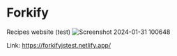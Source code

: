 # Forkify
Recipes website (test)
![Screenshot 2024-01-31 100648](https://github.com/Emarrest/Forkify/assets/112563604/e4390746-0ca7-4325-8ffe-0ba77f1acd69)

Link: https://forkifyjstest.netlify.app/
